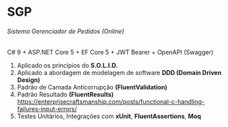 # SGP

###### Sistema Gerenciador de Pedidos (Online)

C# 9 + ASP.NET Core 5 + EF Core 5 + JWT Bearer + OpenAPI (Swagger)

1. Aplicado os princípios do **S.O.L.I.D.**
2. Aplicado a abordagem de modelagem de software **DDD (Domain Driven Design)**
3. Padrão de Camada Anticorrupção **(FluentValidation)**
4. Padrão Resultado **(FluentResults)**
	https://enterprisecraftsmanship.com/posts/functional-c-handling-failures-input-errors/
5. Testes Unitários, Integrações com **xUnit**, **FluentAssertions**, **Moq**

